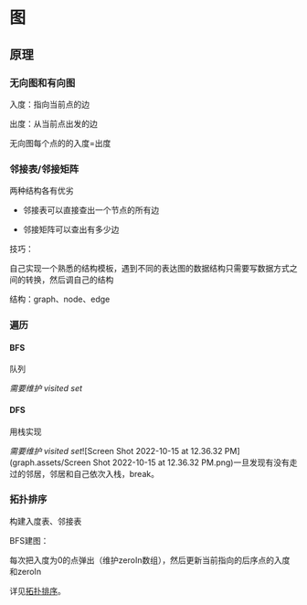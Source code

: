 # 图

## 原理

### 无向图和有向图

入度：指向当前点的边

出度：从当前点出发的边

无向图每个点的的入度=出度



### 邻接表/邻接矩阵

两种结构各有优劣

- 邻接表可以直接查出一个节点的所有边

- 邻接矩阵可以查出有多少边

技巧：

自己实现一个熟悉的结构模板，遇到不同的表达图的数据结构只需要写数据方式之间的转换，然后调自己的结构

结构：graph、node、edge

### 遍历

#### BFS

队列

*需要维护 visited set*

#### DFS

用栈实现

*需要维护 visited set*![Screen Shot 2022-10-15 at 12.36.32 PM](graph.assets/Screen Shot 2022-10-15 at 12.36.32 PM.png)一旦发现有没有走过的邻居，邻居和自己依次入栈，break。

### 拓扑排序

构建入度表、邻接表

BFS建图：

每次把入度为0的点弹出（维护zeroIn数组），然后更新当前指向的后序点的入度和zeroIn



详见[拓扑排序](topological_sort.md)。